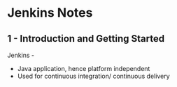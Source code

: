 # Jenkins Notes

## 1 - Introduction and Getting Started

Jenkins -

-   Java application, hence platform independent
-   Used for continuous integration/ continuous delivery
